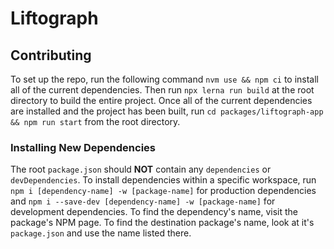 # Liftograph

## Contributing
To set up the repo, run the following command `nvm use && npm ci` to install all of the current dependencies. Then run `npx lerna run build` at the root directory to build the entire project. Once all of the current dependencies are installed and the project has been built, run `cd packages/liftograph-app && npm run start` from the root directory.

### Installing New Dependencies
The root `package.json` should **NOT** contain any `dependencies` or `devDependencies`. To install dependencies within a specific workspace, run `npm i [dependency-name] -w [package-name]` for production dependencies and `npm i --save-dev [dependency-name] -w [package-name]` for development dependencies. To find the dependency's name, visit the package's NPM page. To find the destination package's name, look at it's `package.json` and use the name listed there. 
